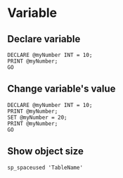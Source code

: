 # Variable

## Declare variable
```
DECLARE @myNumber INT = 10;
PRINT @myNumber;
GO
```

## Change variable's value
```
DECLARE @myNumber INT = 10;
PRINT @myNumber;
SET @myNumber = 20;
PRINT @myNumber;
GO
```

## Show object size
`sp_spaceused 'TableName'`
